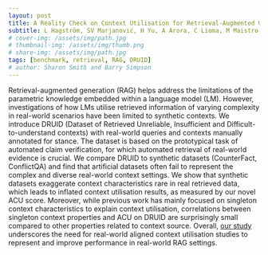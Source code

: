 ```yaml
---
layout: post
title: A Reality Check on Context Utilisation for Retrieval-Augmented Generation
subtitle: L Hagström, SV Marjanović, H Yu, A Arora, C Lioma, M Maistro, P Atanasova, I Augenstein
# cover-img: /assets/img/path.jpg
# thumbnail-img: /assets/img/thumb.png
# share-img: /assets/img/path.jpg
tags: [benchmark, retrieval, RAG, DRUID]
# author: Sharon Smith and Barry Simpson
---
```


Retrieval-augmented generation (RAG) helps address the limitations of the parametric knowledge embedded within a language model (LM). However, investigations of how LMs utilise retrieved information of varying complexity in real-world scenarios have been limited to synthetic contexts. We introduce DRUID (Dataset of Retrieved Unreliable, Insufficient and Difficult-to-understand contexts) with real-world queries and contexts manually annotated for stance. The dataset is based on the prototypical task of automated claim verification, for which automated retrieval of real-world evidence is crucial. We compare DRUID to synthetic datasets (CounterFact, ConflictQA) and find that artificial datasets often fail to represent the complex and diverse real-world context settings. We show that synthetic datasets exaggerate context characteristics rare in real retrieved data, which leads to inflated context utilisation results, as measured by our novel ACU score. Moreover, while previous work has mainly focused on singleton context characteristics to explain context utilisation, correlations between singleton context properties and ACU on DRUID are surprisingly small compared to other properties related to context source. Overall, [our study](https://arxiv.org/abs/2412.17031) underscores the need for real-world aligned context utilisation studies to represent and improve performance in real-world RAG settings.